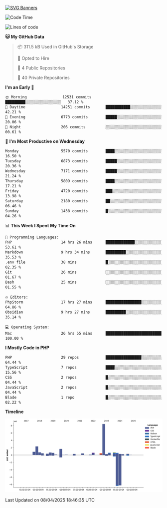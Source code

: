[![SVG Banners](https://svg-banners.vercel.app/api?type=glitch&text1=Gere_Lajos%F0%9F%92%BB&width=800&height=400)](https://github.com/Akshay090/svg-banners)

<!--START_SECTION:waka-->
![Code Time](http://img.shields.io/badge/Code%20Time-2%2C353%20hrs%2041%20mins-blue)

![Lines of code](https://img.shields.io/badge/From%20Hello%20World%20I%27ve%20Written-20.7%20million%20lines%20of%20code-blue)

**🐱 My GitHub Data** 

> 📦 311.5 kB Used in GitHub's Storage 
 > 
> 💼 Opted to Hire
 > 
> 📜 4 Public Repositories 
 > 
> 🔑 40 Private Repositories 
 > 
**I'm an Early 🐤** 

```text
🌞 Morning                12531 commits       █████████░░░░░░░░░░░░░░░░   37.12 % 
🌆 Daytime                14251 commits       ███████████░░░░░░░░░░░░░░   42.21 % 
🌃 Evening                6773 commits        █████░░░░░░░░░░░░░░░░░░░░   20.06 % 
🌙 Night                  206 commits         ░░░░░░░░░░░░░░░░░░░░░░░░░   00.61 % 
```
📅 **I'm Most Productive on Wednesday** 

```text
Monday                   5570 commits        ████░░░░░░░░░░░░░░░░░░░░░   16.50 % 
Tuesday                  6873 commits        █████░░░░░░░░░░░░░░░░░░░░   20.36 % 
Wednesday                7171 commits        █████░░░░░░░░░░░░░░░░░░░░   21.24 % 
Thursday                 5809 commits        ████░░░░░░░░░░░░░░░░░░░░░   17.21 % 
Friday                   4720 commits        ███░░░░░░░░░░░░░░░░░░░░░░   13.98 % 
Saturday                 2180 commits        ██░░░░░░░░░░░░░░░░░░░░░░░   06.46 % 
Sunday                   1438 commits        █░░░░░░░░░░░░░░░░░░░░░░░░   04.26 % 
```


📊 **This Week I Spent My Time On** 

```text
💬 Programming Languages: 
PHP                      14 hrs 26 mins      █████████████░░░░░░░░░░░░   53.61 % 
Markdown                 9 hrs 34 mins       █████████░░░░░░░░░░░░░░░░   35.53 % 
.env file                38 mins             █░░░░░░░░░░░░░░░░░░░░░░░░   02.35 % 
Git                      26 mins             ░░░░░░░░░░░░░░░░░░░░░░░░░   01.67 % 
Bash                     25 mins             ░░░░░░░░░░░░░░░░░░░░░░░░░   01.55 % 

🔥 Editors: 
PhpStorm                 17 hrs 27 mins      ████████████████░░░░░░░░░   64.86 % 
Obsidian                 9 hrs 27 mins       █████████░░░░░░░░░░░░░░░░   35.14 % 

💻 Operating System: 
Mac                      26 hrs 55 mins      █████████████████████████   100.00 % 
```

**I Mostly Code in PHP** 

```text
PHP                      29 repos            ████████████████░░░░░░░░░   64.44 % 
TypeScript               7 repos             ████░░░░░░░░░░░░░░░░░░░░░   15.56 % 
CSS                      2 repos             █░░░░░░░░░░░░░░░░░░░░░░░░   04.44 % 
JavaScript               2 repos             █░░░░░░░░░░░░░░░░░░░░░░░░   04.44 % 
Blade                    1 repo              █░░░░░░░░░░░░░░░░░░░░░░░░   02.22 % 
```



**Timeline**

![Lines of Code chart](https://raw.githubusercontent.com/gere-lajos/gere-lajos/main/assets/bar_graph.png)


 Last Updated on 08/04/2025 18:46:35 UTC
<!--END_SECTION:waka-->
